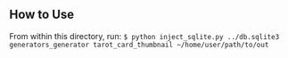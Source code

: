 ## How to Use

From within this directory, run:
`$ python inject_sqlite.py ../db.sqlite3 generators_generator tarot_card_thumbnail ~/home/user/path/to/out`
